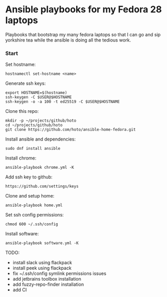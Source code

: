 # Ansible playbooks for my Fedora 28 laptops
Playbooks that bootstrap my many fedora laptops so that I can go and sip yorkshire tea while the ansible is doing all the tedious work.

### Start

Set hostname:

    hostnamectl set-hostname <name>

Generate ssh keys:

    export HOSTNAME=$(hostname)
    ssh-keygen -C $USER@$HOSTNAME
    ssh-keygen -o -a 100 -t ed25519 -C $USER@$HOSTNAME
    
Clone this repo:

    mkdir -p ~/projects/github/hoto
    cd ~/projects/github/hoto
    git clone https://github.com/hoto/ansible-home-fedora.git

Install ansible and dependencies:

    sudo dnf install ansible

Install chrome:

    ansible-playbook chrome.yml -K

Add ssh key to github:

    https://github.com/settings/keys

Clone and setup home:

    ansible-playbook home.yml

Set ssh config permissions:

    chmod 600 ~/.ssh/config

Install software:

    ansible-playbook software.yml -K

TODO:
- install slack using flackpack
- install peek using flackpack
- fix ~/.ssh/config symlink permissions issues
- add jetbrains toolbox installation
- add fuzzy-repo-finder installation
- add CI
